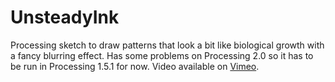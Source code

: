 UnsteadyInk
===========

Processing sketch to draw patterns that look a bit like biological
growth with a fancy blurring effect.  Has some problems on Processing 2.0 so it
has to be run in Processing 1.5.1 for now.  Video available on
[Vimeo](https://vimeo.com/8759228).
